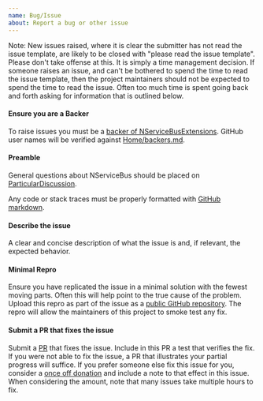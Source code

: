 ```yaml
---
name: Bug/Issue
about: Report a bug or other issue
---
```


Note: New issues raised, where it is clear the submitter has not read the issue template, are likely to be closed with "please read the issue template". Please don't take offense at this. It is simply a time management decision. If someone raises an issue, and can't be bothered to spend the time to read the issue template, then the project maintainers should not be expected to spend the time to read the issue. Often too much time is spent going back and forth asking for information that is outlined below.


#### Ensure you are a Backer

To raise issues you must be a [backer of NServiceBusExtensions](https://opencollective.com/nservicebusextensions/#contribute). GitHub user names will be verified against [Home/backers.md](https://github.com/NServiceBusExtensions/Home/blob/master/backers.md).


#### Preamble

General questions about NServiceBus should be placed on [ParticularDiscussion](https://discuss.particular.net/).

Any code or stack traces must be properly formatted with [GitHub markdown](https://guides.github.com/features/mastering-markdown/).


#### Describe the issue

A clear and concise description of what the issue is and, if relevant, the expected behavior.


#### Minimal Repro

Ensure you have replicated the issue in a minimal solution with the fewest moving parts. Often this will help point to the true cause of the problem. Upload this repro as part of the issue as a [public GitHub repository](https://help.github.com/articles/create-a-repo/). The repro will allow the maintainers of this project to smoke test any fix.


#### Submit a PR that fixes the issue

Submit a [PR](https://help.github.com/articles/about-pull-requests/) that fixes the issue. Include in this PR a test that verifies the fix. If you were not able to fix the issue, a PR that illustrates your partial progress will suffice. If you prefer someone else fix this issue for you, consider a [once off donation](https://opencollective.com/nservicebusextensions/donate) and include a note to that effect in this issue. When considering the amount, note that many issues take multiple hours to fix.